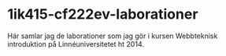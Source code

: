 1ik415-cf222ev-laborationer
===========================

Här samlar jag de laborationer som jag gör i kursen Webbteknisk introduktion på Linnéuniversitetet ht 2014.
